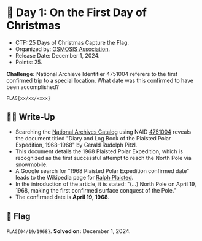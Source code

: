 # 📖 Day 1: On the First Day of Christmas

- CTF: 25 Days of Christmas Capture the Flag.
- Organized by: [OSMOSIS Association](https://osmosisinstitute.org/).
- Release Date: December 1, 2024.
- Points: 25.

**Challenge:** National Archieve Identifier 4751004 referers to the first confirmed trip to a special location. What date was this confirmed to have been accomplished? 

`FLAG{xx/xx/xxxx}`

## ✍🏻 Write-Up

- Searching the [National Archives Catalog](https://www.archives.gov/research/catalog/ngc-preview) using NAID [4751004](https://catalog.archives.gov/id/4751004) reveals the document titled "Diary and Log Book of the Plaisted Polar Expedition, 1968–1968" by Gerald Rudolph Pitzl.
- This document details the 1968 Plaisted Polar Expedition, which is recognized as the first successful attempt to reach the North Pole via snowmobile.
- A Google search for "1968 Plaisted Polar Expedition confirmed date" leads to the Wikipedia page for [Ralph Plaisted](https://en.wikipedia.org/wiki/Ralph_Plaisted).
- In the introduction of the article, it is stated: "(...) North Pole on April 19, 1968, making the first confirmed surface conquest of the Pole."
- The confirmed date is **April 19, 1968**.

## 🏁 Flag

`FLAG{04/19/1968}`. **Solved on:** December 1, 2024.